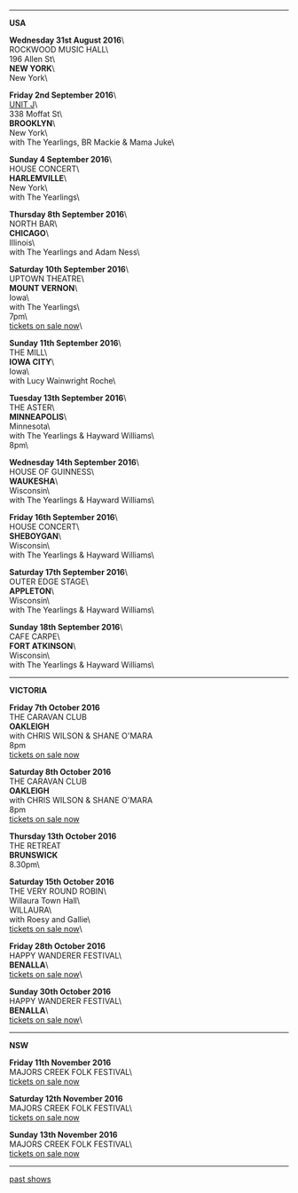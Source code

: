 * * * * *  

**USA**   

**Wednesday 31st August 2016**\    
ROCKWOOD MUSIC HALL\    
196 Allen St\    
**NEW YORK**\        
New York\      

**Friday 2nd September 2016**\     
[UNIT J](https://www.facebook.com/events/1158632504176036/)\      
338 Moffat St\    
**BROOKLYN**\     
New York\    
with The Yearlings, BR Mackie & Mama Juke\      
  
**Sunday 4 September 2016**\    
HOUSE CONCERT\     
**HARLEMVILLE**\    
New York\      
with The Yearlings\  

**Thursday 8th September 2016**\    
NORTH BAR\     
**CHICAGO**\    
Illinois\      
with The Yearlings and Adam Ness\      

**Saturday 10th September 2016**\    
UPTOWN THEATRE\    
**MOUNT VERNON**\    
Iowa\      
with The Yearlings\    
7pm\   
[tickets on sale now](http://luciethorneyearlings.bpt.me)\        

**Sunday 11th September 2016**\   
THE MILL\    
**IOWA CITY**\    
Iowa\      
with Lucy Wainwright Roche\   

**Tuesday 13th September 2016**\    
THE ASTER\    
**MINNEAPOLIS**\    
Minnesota\    
with The Yearlings & Hayward Williams\    
8pm\    

**Wednesday 14th September 2016**\    
HOUSE OF GUINNESS\     
**WAUKESHA**\    
Wisconsin\     
with The Yearlings & Hayward Williams\    

**Friday 16th September 2016**\    
HOUSE CONCERT\    
**SHEBOYGAN**\    
Wisconsin\    
with The Yearlings & Hayward Williams\     

**Saturday 17th September 2016**\    
OUTER EDGE STAGE\    
**APPLETON**\    
Wisconsin\    
with The Yearlings & Hayward Williams\      
 
**Sunday 18th September 2016**\    
CAFE CARPE\       
**FORT ATKINSON**\    
Wisconsin\      
with The Yearlings & Hayward Williams\        

* * * * *

**VICTORIA**  

**Friday 7th October 2016**\
THE CARAVAN CLUB\
**OAKLEIGH**\
with CHRIS WILSON & SHANE O'MARA\
8pm\
[tickets on sale now](http://www.caravanmusic.com.au/gigs/chris-wilson-shane-omara-4/)

**Saturday 8th October 2016**\
THE CARAVAN CLUB\
**OAKLEIGH**\
with CHRIS WILSON & SHANE O'MARA\
8pm\
[tickets on sale now](http://www.caravanmusic.com.au/gigs/chris-wilson-shane-omara-4/)  

**Thursday 13th October 2016**\
THE RETREAT\
**BRUNSWICK**\
8.30pm\  

**Saturday 15th October 2016**\
THE VERY ROUND ROBIN\    
Willaura Town Hall\    
WILLAURA\         
with Roesy and Gallie\    
[tickets on sale now](https://www.trybooking.com/Booking/BookingEventSummary.aspx?eid=225375)\  

**Friday 28th October 2016**\
HAPPY WANDERER FESTIVAL\    
**BENALLA**\    
[tickets on sale now](http://www.happywandererfestival.com/tickets-1/)\  

**Sunday 30th October 2016**\
HAPPY WANDERER FESTIVAL\    
**BENALLA**\    
[tickets on sale now](http://www.happywandererfestival.com/tickets-1/)\    

* * * * *

**NSW**  

**Friday 11th November 2016**\
MAJORS CREEK FOLK FESTIVAL\      
[tickets on sale now](http://majorscreekfestival.org/performers/)  

**Saturday 12th November 2016**\
MAJORS CREEK FOLK FESTIVAL\      
[tickets on sale now](http://majorscreekfestival.org/performers/)  

**Sunday 13th November 2016**\
MAJORS CREEK FOLK FESTIVAL\      
[tickets on sale now](http://majorscreekfestival.org/performers/)  
   
* * * * *


[past shows](?p=shows/archive/)